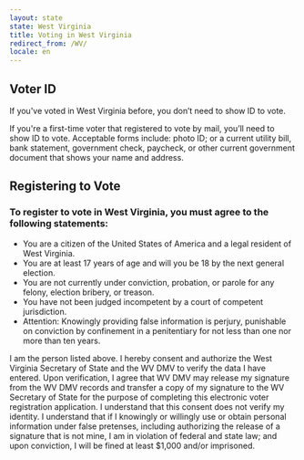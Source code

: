```yaml
---
layout: state
state: West Virginia
title: Voting in West Virginia
redirect_from: /WV/
locale: en
---
```


## Voter ID

If you've voted in West Virginia before, you don’t need to show ID to vote.

If you're a first-time voter that registered to vote by mail, you’ll need to show ID to vote. Acceptable forms include: photo ID; or a current utility bill, bank statement, government check, paycheck, or other current government document that shows your name and address.

## Registering to Vote

### To register to vote in West Virginia, you must agree to the following statements:

* You are a citizen of the United States of America and a legal resident of West Virginia.
* You are at least 17 years of age and will you be 18 by the next general election.
* You are not currently under conviction, probation, or parole for any felony, election bribery, or treason.
* You have not been judged incompetent by a court of competent jurisdiction.
* Attention: Knowingly providing false information is perjury, punishable on conviction by confinement in a penitentiary for not less than one nor more than ten years.

I am the person listed above. I hereby consent and authorize the West Virginia Secretary of State and the WV DMV to verify the data I have entered. Upon verification, I agree that WV DMV may release my signature from the WV DMV records and transfer a copy of my signature to the WV Secretary of State for the purpose of completing this electronic voter registration application. I understand that this consent does not verify my identity. I understand that if I knowingly or willingly use or obtain personal information under false pretenses, including authorizing the release of a signature that is not mine, I am in violation of federal and state law; and upon conviction, I will be fined at least $1,000 and/or imprisoned.
